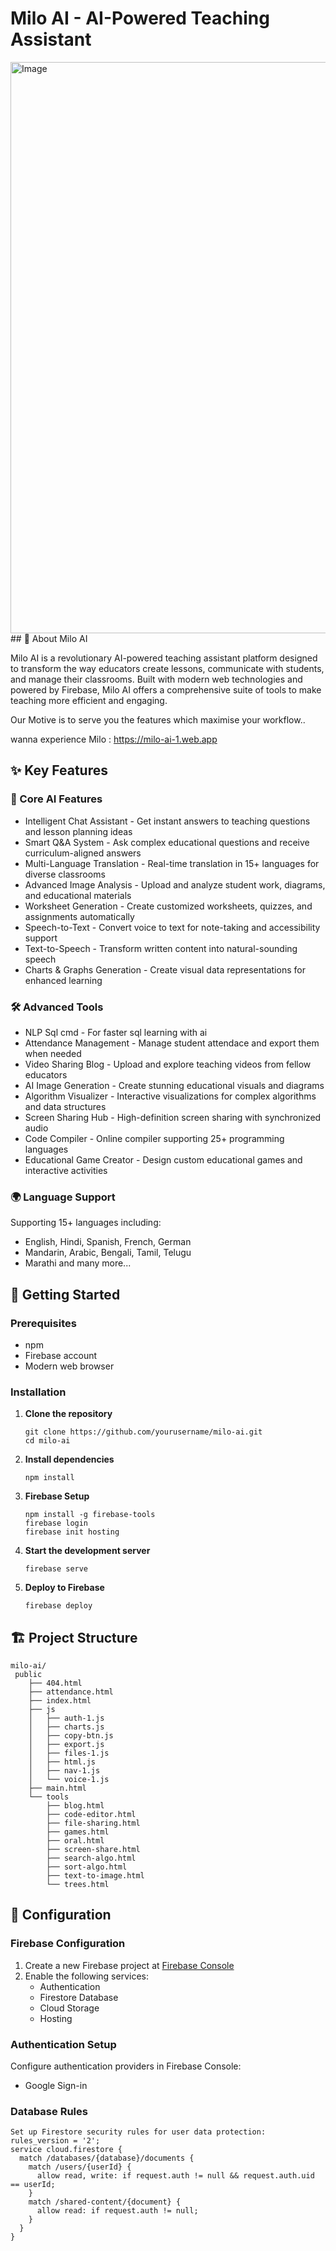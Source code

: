 # Milo AI - AI-Powered Teaching Assistant


<img width="1679" height="914" alt="Image" src="https://github.com/user-attachments/assets/f80eec8c-7fd0-487f-8fdd-57f2b57c2ccb" />
## 🧠 About Milo AI

Milo AI is a revolutionary AI-powered teaching assistant platform designed to transform the way educators create lessons, communicate with students, and manage their classrooms. Built with modern web technologies and powered by Firebase, Milo AI offers a comprehensive suite of tools to make teaching more efficient and engaging.

Our Motive is to serve you the features which maximise your workflow..

wanna experience Milo : https://milo-ai-1.web.app

## ✨ Key Features

### 🤖 Core AI Features
- Intelligent Chat Assistant - Get instant answers to teaching questions and lesson planning ideas
- Smart Q&A System - Ask complex educational questions and receive curriculum-aligned answers
- Multi-Language Translation - Real-time translation in 15+ languages for diverse classrooms
- Advanced Image Analysis - Upload and analyze student work, diagrams, and educational materials
- Worksheet Generation - Create customized worksheets, quizzes, and assignments automatically
- Speech-to-Text - Convert voice to text for note-taking and accessibility support
- Text-to-Speech - Transform written content into natural-sounding speech
- Charts & Graphs Generation - Create visual data representations for enhanced learning

### 🛠️ Advanced Tools
- NLP Sql cmd - For faster sql learning with ai
- Attendance Management - Manage student attendace and export them when needed
- Video Sharing Blog - Upload and explore teaching videos from fellow educators
- AI Image Generation - Create stunning educational visuals and diagrams
- Algorithm Visualizer - Interactive visualizations for complex algorithms and data structures
- Screen Sharing Hub - High-definition screen sharing with synchronized audio
- Code Compiler - Online compiler supporting 25+ programming languages
- Educational Game Creator - Design custom educational games and interactive activities

### 🌍 Language Support
Supporting 15+ languages including:
- English, Hindi, Spanish, French, German
- Mandarin, Arabic, Bengali, Tamil, Telugu
- Marathi and many more...

## 🚀 Getting Started

### Prerequisites
- npm 
- Firebase account
- Modern web browser

### Installation

1. **Clone the repository**
   ```
   git clone https://github.com/yourusername/milo-ai.git
   cd milo-ai
   ```

2. **Install dependencies**
   ```
   npm install
   ```

3. **Firebase Setup**
   ```
   npm install -g firebase-tools
   firebase login
   firebase init hosting
   ```


4. **Start the development server**
   ```
   firebase serve
   ```

5. **Deploy to Firebase**
   ```
   firebase deploy
   ```

## 🏗️ Project Structure
```
milo-ai/
 public
    ├── 404.html
    ├── attendance.html
    ├── index.html
    ├── js
    │   ├── auth-1.js
    │   ├── charts.js
    │   ├── copy-btn.js
    │   ├── export.js
    │   ├── files-1.js
    │   ├── html.js
    │   ├── nav-1.js
    │   └── voice-1.js
    ├── main.html
    └── tools
        ├── blog.html
        ├── code-editor.html
        ├── file-sharing.html
        ├── games.html
        ├── oral.html
        ├── screen-share.html
        ├── search-algo.html
        ├── sort-algo.html
        ├── text-to-image.html
        └── trees.html
```
## 🔧 Configuration

### Firebase Configuration
1. Create a new Firebase project at [Firebase Console](https://console.firebase.google.com/)
2. Enable the following services:
   - Authentication
   - Firestore Database
   - Cloud Storage
   - Hosting

### Authentication Setup
Configure authentication providers in Firebase Console:
- Google Sign-in

### Database Rules
```
Set up Firestore security rules for user data protection:
rules_version = '2';
service cloud.firestore {
  match /databases/{database}/documents {
    match /users/{userId} {
      allow read, write: if request.auth != null && request.auth.uid == userId;
    }
    match /shared-content/{document} {
      allow read: if request.auth != null;
    }
  }
}
```



